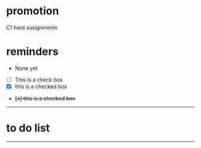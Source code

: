 # promotion
C1 hard assignments 

# reminders
- None yet

- [ ] This is a check box
- [x] this is a checked box
- <del> [x] this is a checked box </del>

---

# to do list 


---